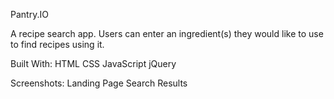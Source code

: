 Pantry.IO

A recipe search app. Users can enter an ingredient(s) they would like to use to find recipes using it.

Built With: 
    HTML
    CSS
    JavaScript
    jQuery

Screenshots: 
    Landing Page 
    Search Results